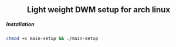 ###### <h2 align="center"> Light weight DWM setup for arch linux </h2>


##### Installation

```bash
chmod +x main-setup && ./main-setup
```

